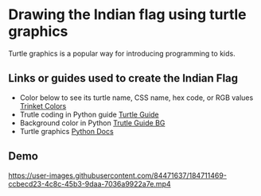 # Drawing the Indian flag using turtle graphics
Turtle graphics is a popular way for introducing programming to kids. 
## Links or guides used to create the Indian Flag
- Color below to see its turtle name, CSS name, hex code, or RGB values [Trinket Colors](https://trinket.io/docs/colors)
- Trutle coding in Python guide [Turtle Guide](https://www.geeksforgeeks.org/turtle-programming-python/)
- Background color in Python [Trutle Guide BG](https://www.geeksforgeeks.org/turtle-screen-bgcolor-function-in-python/)
- Turtle graphics [Python Docs](https://docs.python.org/3.12/library/turtle.html#)

## Demo


https://user-images.githubusercontent.com/84471637/184711469-ccbecd23-4c8c-45b3-9daa-7036a9922a7e.mp4

